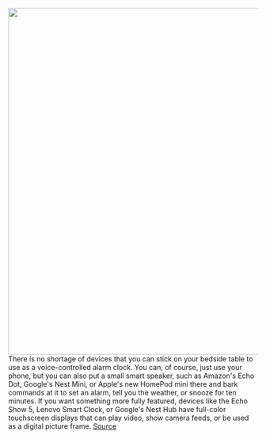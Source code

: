 <img src='https://cdn.vox-cdn.com/thumbor/jWsohRtBOq8a3WOu82AxKiBl750=/0x0:2040x1360/1200x800/filters:focal(837x695:1163x1021)/cdn.vox-cdn.com/uploads/chorus_image/image/67755521/dseifert_201030_4273_0005.0.0.jpg' width='700px' /><br/>
There is no shortage of devices that you can stick on your bedside table to use as a voice-controlled alarm clock. You can, of course, just use your phone, but you can also put a small smart speaker, such as Amazon's Echo Dot, Google's Nest Mini, or Apple's new HomePod mini there and bark commands at it to set an alarm, tell you the weather, or snooze for ten minutes. If you want something more fully featured, devices like the Echo Show 5, Lenovo Smart Clock, or Google's Nest Hub have full-color touchscreen displays that can play video, show camera feeds, or be used as a digital picture frame.
<a href='https://www.theverge.com/2020/11/8/21553993/lenovo-smart-clock-essential-smart-alarm-clock-review-price-specs-features'> Source <a/>
